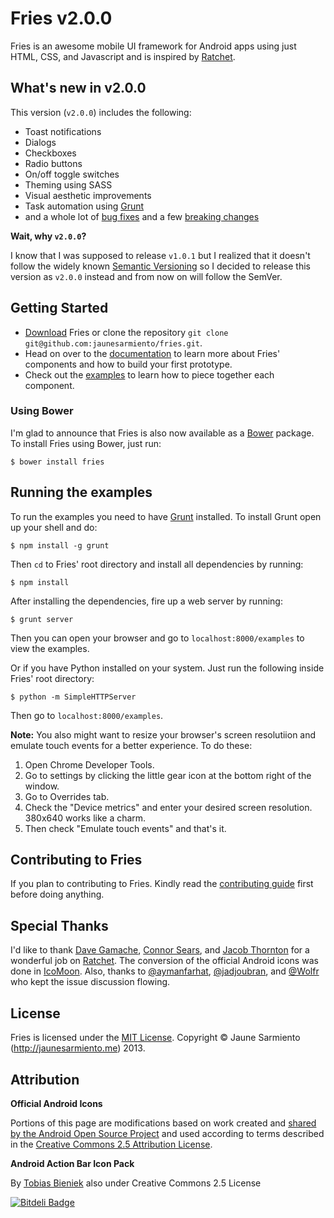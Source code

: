 # Fries v2.0.0

Fries is an awesome mobile UI framework for Android apps using just HTML, CSS,
and Javascript and is inspired by [Ratchet].


## What's new in v2.0.0

This version (`v2.0.0`) includes the following:

* Toast notifications
* Dialogs
* Checkboxes
* Radio buttons
* On/off toggle switches
* Theming using SASS
* Visual aesthetic improvements
* Task automation using [Grunt]
* and a whole lot of [bug fixes] and a few [breaking changes]

__Wait, why `v2.0.0`?__

I know that I was supposed to release `v1.0.1` but I realized that it doesn't follow
the widely known [Semantic Versioning] so I decided to release this version as `v2.0.0`
instead and from now on will follow the SemVer.


## Getting Started

* [Download] Fries or clone the repository `git clone git@github.com:jaunesarmiento/fries.git`.
* Head on over to the [documentation] to learn more about Fries' components and how to build your first prototype.
* Check out the [examples] to learn how to piece together each component.

### Using Bower

I'm glad to announce that Fries is also now available as a [Bower] package. To
install Fries using Bower, just run:

```shell
$ bower install fries
```


## Running the examples

To run the examples you need to have [Grunt] installed. To install Grunt open up
your shell and do:

```shell
$ npm install -g grunt
```

Then `cd` to Fries' root directory and install all dependencies by running:

```shell
$ npm install
```

After installing the dependencies, fire up a web server by running:

```shell
$ grunt server
```

Then you can open your browser and go to `localhost:8000/examples` to view the
examples.

Or if you have Python installed on your system. Just run the following inside
Fries' root directory:

```shell
$ python -m SimpleHTTPServer
```

Then go to `localhost:8000/examples`.

__Note:__ You also might want to resize your browser's screen resolutiion and
emulate touch events for a better experience. To do these:

1. Open Chrome Developer Tools.
2. Go to settings by clicking the little gear icon at the bottom right of the
   window.
3. Go to Overrides tab.
4. Check the "Device metrics" and enter your desired screen resolution. 380x640
   works like a charm.
5. Then check "Emulate touch events" and that's it.


## Contributing to Fries

If you plan to contributing to Fries. Kindly read the [contributing guide] first before doing anything.


## Special Thanks

I'd like to thank [Dave Gamache], [Connor Sears], and [Jacob Thornton] for a wonderful job on [Ratchet].
The conversion of the official Android icons was done in [IcoMoon]. Also, thanks to [@aymanfarhat](https://github.com/aymanfarhat),
[@jadjoubran](https://github.com/jadjoubran), and [@Wolfr](https://github.com/Wolfr) who kept the issue discussion flowing.


## License

Fries is licensed under the [MIT License]. Copyright &copy; Jaune Sarmiento (http://jaunesarmiento.me) 2013.


## Attribution
**Official Android Icons**

Portions of this page are modifications based on work created and [shared by the Android Open Source Project](http://code.google.com/policies.html) and used according to terms described in the [Creative Commons 2.5 Attribution License](http://creativecommons.org/licenses/by/2.5/).

__Android Action Bar Icon Pack__

By [Tobias Bieniek](https://github.com/Turbo87/Android-Action-Bar-Icon-Pack-Font) also under Creative Commons 2.5 License

[Download]: https://github.com/jaunesarmiento/fries/archive/master.zip
[Ratchet]: http://maker.github.io/ratchet
[documentation]: http://jaunesarmiento.me/fries
[Semantic Versioning]: http://semver.org/
[Grunt]: http://gruntjs.com/
[Bower]: http://bower.io/
[examples]: https://github.com/jaunesarmiento/fries/tree/master/examples
[bug fixes]: https://github.com/jaunesarmiento/fries/issues?labels=&page=1&state=closed
[breaking changes]: https://github.com/jaunesarmiento/fries/wiki/Breaking-Changes
[Dave Gamache]: http://github.com/dhgamache
[Connor Sears]: http://github.com/connors
[Jacob Thornton]: http://github.com/fat
[IcoMoon]: http://icomoon.io
[MIT License]: http://opensource.org/licenses/MIT
[contributing guide]: https://github.com/jaunesarmiento/fries/wiki/Contributing-to-Fries


[![Bitdeli Badge](https://d2weczhvl823v0.cloudfront.net/jaunesarmiento/fries/trend.png)](https://bitdeli.com/free "Bitdeli Badge")

